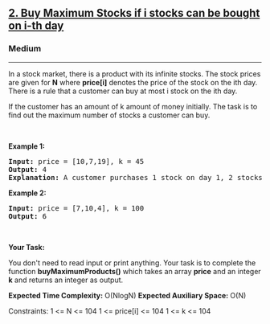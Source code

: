 <h2><a href="https://www.geeksforgeeks.org/problems/buy-maximum-stocks-if-i-stocks-can-be-bought-on-i-th-day/1">2. Buy Maximum Stocks if i stocks can be bought on i-th day</a></h2><h3>Medium</h3><hr><div><p>In a stock market, there is a product with its infinite stocks. The stock prices are given for <strong>N</strong> where <strong>price[i]</strong> denotes the price of the stock on the ith day.
There is a rule that a customer can buy at most i stock on the ith day.</p>

<p>If the customer has an amount of k amount of money initially. The task is to find out the maximum number of stocks a customer can buy.</p>

<p>&nbsp;</p>
<p><strong class="example">Example 1:</strong></p>
<pre><strong>Input:</strong> price = [10,7,19], k = 45
<strong>Output:</strong> 4
<strong>Explanation:</strong> A customer purchases 1 stock on day 1, 2 stocks on day 2 and 1 stock on day 3 for 10, 7 * 2 = 14 and 19 respectively. Hence, total amount is 10 + 14 + 19 = 43 and number of stocks purchased is 4.
</pre>

<p><strong class="example">Example 2:</strong></p>

<pre><strong>Input:</strong> price = [7,10,4], k = 100
<strong>Output:</strong> 6
</pre>
<p>&nbsp;</p>

<p><strong>Your Task:</strong></p>

<p>You don't need to read input or print anything. Your task is to complete the function <strong>buyMaximumProducts()</strong> which takes an array <strong>price</strong> and an integer <strong>k</strong> and returns an integer as output.</p>
<p><strong>Expected Time Complexity:</strong> O(NlogN)
<strong>Expected Auxiliary Space:</strong> O(N)

Constraints:
1 <= N <= 104
1 <= price[i] <= 104
1 <= k <= 104</p>
</div>
